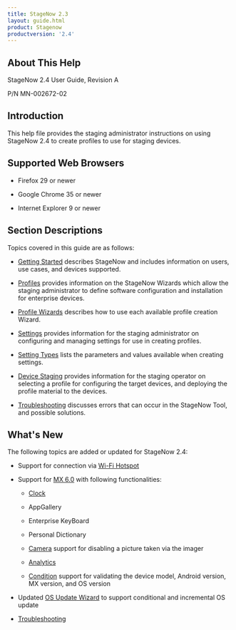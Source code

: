```yaml
---
title: StageNow 2.3
layout: guide.html
product: Stagenow
productversion: '2.4'
---
```


## About This Help

StageNow 2.4 User Guide, Revision A

P/N MN-002672-02

## Introduction
This help file provides the staging administrator instructions on using StageNow 2.4 to create profiles to use for staging devices.

## Supported Web Browsers

* Firefox 29 or newer

* Google Chrome 35 or newer 

* Internet Explorer 9 or newer

## Section Descriptions
Topics covered in this guide are as follows:

* [Getting Started](../gettingstarted) describes StageNow and includes information on users, use cases, and devices supported.

* [Profiles](../stagingprofiles) provides information on the StageNow Wizards which allow the staging administrator to define software configuration and installation for enterprise devices.

* [Profile Wizards](../ProfileWizards) describes how to use each available profile creation Wizard.

* [Settings](../settingconfig) provides information for the staging administrator on configuring and managing settings for use in creating profiles.

* [Setting Types](../CSPreference) lists the parameters and values available when creating settings.

* [Device Staging](../stageclient) provides information for the staging operator on selecting a profile for configuring the target devices, and deploying the profile material to the devices.

* [Troubleshooting](../troubleshooting) discusses errors that can occur in the StageNow Tool, and possible solutions.

## What's New

The following topics are added or updated for StageNow 2.4:

* Support for connection via [Wi-Fi Hotspot](../gettingstarted/#wifihotspot)

* Support for [MX 6.0](../stagingprofiles/#mx60selection) with following functionalities:

   - [Clock](../csp/clock) 

   - AppGallery

   - Enterprise KeyBoard

   - Personal Dictionary

   - [Camera](../csp/camera) support for disabling a picture taken via the imager

   - [Analytics](../csp/analyticsmgr)

   - [Condition](../csp/condition) support for validating the device model, Android version, MX version, and OS version

* Updated [OS Update Wizard](../Profiles/osupdate/#performinganincrementalosupdate) to support conditional and incremental OS update    

* [Troubleshooting](../troubleshooting)
